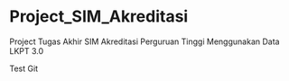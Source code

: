 # Project_SIM_Akreditasi

Project Tugas Akhir SIM Akreditasi Perguruan Tinggi Menggunakan Data LKPT 3.0

Test Git
